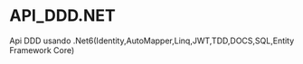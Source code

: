 # API_DDD.NET
Api DDD usando .Net6(Identity,AutoMapper,Linq,JWT,TDD,DOCS,SQL,Entity Framework Core)
